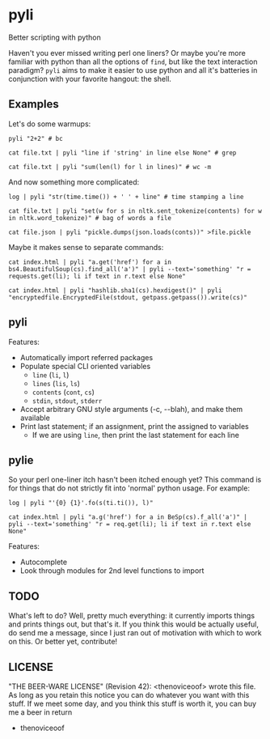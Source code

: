 pyli
================================================================================
Better scripting with python

Haven't you ever missed writing perl one liners? Or maybe you're more
familiar with python than all the options of `find`, but like the text
interaction paradigm? `pyli` aims to make it easier to use python and
all it's batteries in conjunction with your favorite hangout: the
shell.

Examples
--------------------------------------------------------------------------------
Let's do some warmups:

    pyli "2+2" # bc

    cat file.txt | pyli "line if 'string' in line else None" # grep

    cat file.txt | pyli "sum(len(l) for l in lines)" # wc -m

And now something more complicated:

    log | pyli "str(time.time()) + ' ' + line" # time stamping a line

    cat file.txt | pyli "set(w for s in nltk.sent_tokenize(contents) for w in nltk.word_tokenize)" # bag of words a file

    cat file.json | pyli "pickle.dumps(json.loads(conts))" >file.pickle

Maybe it makes sense to separate commands:

    cat index.html | pyli "a.get('href') for a in bs4.BeautifulSoup(cs).find_all('a')" | pyli --text='something' "r = requests.get(li); li if text in r.text else None"

    cat index.html | pyli "hashlib.sha1(cs).hexdigest()" | pyli "encryptedfile.EncryptedFile(stdout, getpass.getpass()).write(cs)"


pyli
--------------------------------------------------------------------------------
Features:
 - Automatically import referred packages
 - Populate special CLI oriented variables
   - `line` (`li`, `l`)
   - `lines` (`lis`, `ls`)
   - `contents` (`cont`, `cs`)
   - `stdin`, `stdout`, `stderr`
 - Accept arbitrary GNU style arguments (-c, --blah), and make them available
 - Print last statement; if an assignment, print the assigned to variables
   - If we are using `line`, then print the last statement for each
     line


pylie
--------------------------------------------------------------------------------
So your perl one-liner itch hasn't been itched enough yet? This
command is for things that do not strictly fit into 'normal' python
usage. For example:

    log | pyli "'{0} {1}'.fo(s(ti.ti()), l)"

    cat index.html | pyli "a.g('href') for a in BeSp(cs).f_all('a')" | pyli --text='something' "r = req.get(li); li if text in r.text else None"

Features:
 - Autocomplete
 - Look through modules for 2nd level functions to import


TODO
--------------------------------------------------------------------------------
What's left to do? Well, pretty much everything: it currently imports
things and prints things out, but that's it. If you think this would
be actually useful, do send me a message, since I just ran out of
motivation with which to work on this. Or better yet, contribute!


LICENSE
--------------------------------------------------------------------------------
"THE BEER-WARE LICENSE" (Revision 42):
&lt;thenoviceoof&gt; wrote this file. As long as you retain this notice you
can do whatever you want with this stuff. If we meet some day, and you think
this stuff is worth it, you can buy me a beer in return
 - thenoviceoof
